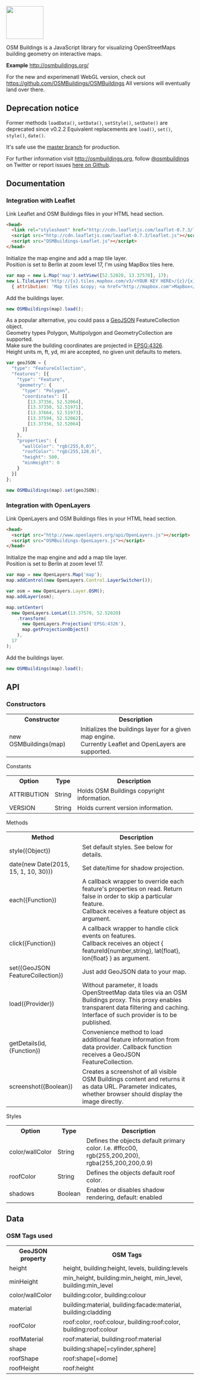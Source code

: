 <img src="http://osmbuildings.org/logo.svg" width="100" height="88">

OSM Buildings is a JavaScript library for visualizing OpenStreetMaps building geometry on interactive maps.

**Example** http://osmbuildings.org/

For the new and experimenatl WebGL version, check out https://github.com/OSMBuildings/OSMBuildings
All versions will eventually land over there.


## Deprecation notice

Former methods `loadData()`, `setData()`, `setStyle()`, `setDate()` are deprecated since v0.2.2
Equivalent replacements are `load()`, `set()`, `style()`, `date()`.

It's safe use the [master branch](https://github.com/kekscom/osmbuildings/tree/master/dist/) for production.

For further information visit http://osmbuildings.org, follow [@osmbuildings](https://twitter.com/osmbuildings/) on Twitter or report issues [here on Github](https://github.com/kekscom/osmbuildings/issues/).


## Documentation

### Integration with Leaflet

Link Leaflet and OSM Buildings files in your HTML head section.

~~~ html
<head>
  <link rel="stylesheet" href="http://cdn.leafletjs.com/leaflet-0.7.3/leaflet.css">
  <script src="http://cdn.leafletjs.com/leaflet-0.7.3/leaflet.js"></script>
  <script src="OSMBuildings-Leaflet.js"></script>
</head>
~~~

Initialize the map engine and add a map tile layer.<br>
Position is set to Berlin at zoom level 17, I'm using MapBox tiles here.

~~~ javascript
var map = new L.Map('map').setView([52.52020, 13.37570], 17);
new L.TileLayer('http://{s}.tiles.mapbox.com/v3/<YOUR KEY HERE>/{z}/{x}/{y}.png',
  { attribution: 'Map tiles &copy; <a href="http://mapbox.com">MapBox</a>', maxZoom: 17 }).addTo(map);
~~~

Add the buildings layer.

~~~ javascript
new OSMBuildings(map).load();
~~~

As a popular alternative, you could pass a <a href="http://www.geojson.org/geojson-spec.html">GeoJSON</a> FeatureCollection object.<br>
Geometry types Polygon, Multipolygon and GeometryCollection are supported.<br>
Make sure the building coordinates are projected in <a href="http://spatialreference.org/ref/epsg/4326/">EPSG:4326</a>.<br>
Height units m, ft, yd, mi are accepted, no given unit defaults to meters.

~~~ javascript
var geoJSON = {
  "type": "FeatureCollection",
  "features": [{
    "type": "Feature",
    "geometry": {
      "type": "Polygon",
      "coordinates": [[
        [13.37356, 52.52064],
        [13.37350, 52.51971],
        [13.37664, 52.51973],
        [13.37594, 52.52062],
        [13.37356, 52.52064]
      ]]
    },
    "properties": {
      "wallColor": "rgb(255,0,0)",
      "roofColor": "rgb(255,128,0)",
      "height": 500,
      "minHeight": 0
    }
  }]
};

new OSMBuildings(map).set(geoJSON);
~~~


### Integration with OpenLayers

Link OpenLayers and OSM Buildings files in your HTML head section.

~~~ html
<head>
  <script src="http://www.openlayers.org/api/OpenLayers.js"></script>
  <script src="OSMBuildings-OpenLayers.js"></script>
</head>
~~~

Initialize the map engine and add a map tile layer.<br>
Position is set to Berlin at zoom level 17.

~~~ javascript
var map = new OpenLayers.Map('map');
map.addControl(new OpenLayers.Control.LayerSwitcher());

var osm = new OpenLayers.Layer.OSM();
map.addLayer(osm);

map.setCenter(
  new OpenLayers.LonLat(13.37570, 52.52020)
    .transform(
      new OpenLayers.Projection('EPSG:4326'),
      map.getProjectionObject()
    ),
  17
);
~~~

Add the buildings layer.

~~~ javascript
new OSMBuildings(map).load();
~~~


## API

### Constructors

<table>
<tr>
<th>Constructor</th>
<th>Description</th>
</tr>

<tr>
<td>new OSMBuildings(map)</td>
<td>Initializes the buildings layer for a given map engine.<br>
Currently Leaflet and OpenLayers are supported.</td>
</tr>
</table>

Constants

<table>
<tr>
<th>Option</th>
<th>Type</th>
<th>Description</th>
</tr>

<tr>
<td>ATTRIBUTION</td>
<td>String</td>
<td>Holds OSM Buildings copyright information.</td>
</tr>

<tr>
<td>VERSION</td>
<td>String</td>
<td>Holds current version information.</td>
</tr>
</table>

Methods

<table>
<tr>
<th>Method</th>
<th>Description</th>
</tr>

<tr>
<td>style({Object})</td>
<td>Set default styles. See below for details.</td>
</tr>

<tr>
<td>date(new Date(2015, 15, 1, 10, 30)))</td>
<td>Set date/time for shadow projection.</td>
</tr>

<tr>
<td>each({Function})</td>
<td>A callback wrapper to override each feature's properties on read. Return false in order to skip a particular feature.<br>
Callback receives a feature object as argument.</td>
</tr>

<tr>
<td>click({Function})</td>
<td>A callback wrapper to handle click events on features.<br>
Callback receives an object { featureId{number,string}, lat{float}, lon{float} } as argument.</td>
</tr>

<tr>
<td>set({GeoJSON FeatureCollection})</td>
<td>Just add GeoJSON data to your map.</td>
</tr>

<tr>
<td>load({Provider})</td>
<td>Without parameter, it loads OpenStreetMap data tiles via an OSM Buildings proxy. This proxy enables transparent data filtering and caching.
Interface of such provider is to be published.</td>
</tr>

<tr>
<td>getDetails(id, {Function})</td>
<td>Convenience method to load additional feature information from data provider. Callback function receives a GeoJSON FeatureCollection.</td>
</tr>

<tr>
<td>screenshot({Boolean})</td>
<td>Creates a screenshot of all visible OSM Buildings content and returns it as data URL. Parameter indicates, whether browser should display the image directly.</td>
</tr>
</table>

Styles

<table>
<tr>
<th>Option</th>
<th>Type</th>
<th>Description</th>
</tr>

<tr>
<td>color/wallColor</td>
<td>String</td>
<td>Defines the objects default primary color. I.e. #ffcc00, rgb(255,200,200), rgba(255,200,200,0.9)</td>
</tr>

<tr>
<td>roofColor</td>
<td>String</td>
<td>Defines the objects default roof color.</td>
</tr>

<tr>
<td>shadows</td>
<td>Boolean</td>
<td>Enables or disables shadow rendering, default: enabled</td>
</tr>
</table>


## Data

### OSM Tags used

<table>
<tr>
<th>GeoJSON property</th>
<th>OSM Tags</th>
</tr>

<tr>
<td>height</td>
<td>height, building:height, levels, building:levels</td>
</tr>

<tr>
<td>minHeight</td>
<td>min_height, building:min_height, min_level, building:min_level</td>
</tr>

<tr>
<td>color/wallColor</td>
<td>building:color, building:colour</td>
</tr>

<tr>
<td>material</td>
<td>building:material, building:facade:material, building:cladding</td>
</tr>

<tr>
<td>roofColor</td>
<td>roof:color, roof:colour, building:roof:color, building:roof:colour</td>
</tr>

<tr>
<td>roofMaterial</td>
<td>roof:material, building:roof:material</td>
</tr>

<tr>
<td>shape</td>
<td>building:shape[=cylinder,sphere]</td>
</tr>

<tr>
<td>roofShape</td>
<td>roof:shape[=dome]</td>
</tr>

<tr>
<td>roofHeight</td>
<td>roof:height</td>
</tr>
</table>
